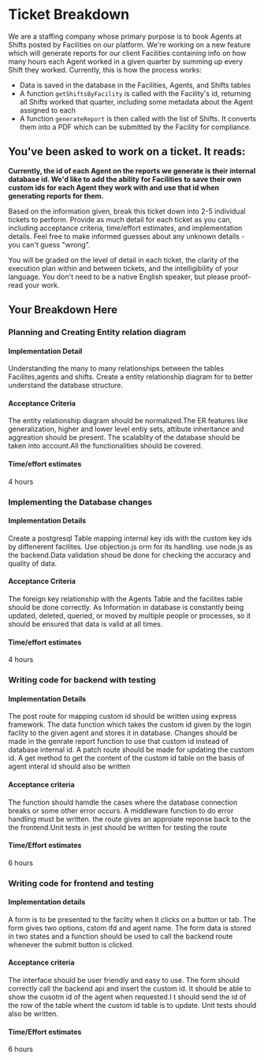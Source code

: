 # Ticket Breakdown
We are a staffing company whose primary purpose is to book Agents at Shifts posted by Facilities on our platform. We're working on a new feature which will generate reports for our client Facilities containing info on how many hours each Agent worked in a given quarter by summing up every Shift they worked. Currently, this is how the process works:

- Data is saved in the database in the Facilities, Agents, and Shifts tables
- A function `getShiftsByFacility` is called with the Facility's id, returning all Shifts worked that quarter, including some metadata about the Agent assigned to each
- A function `generateReport` is then called with the list of Shifts. It converts them into a PDF which can be submitted by the Facility for compliance.

## You've been asked to work on a ticket. It reads:

**Currently, the id of each Agent on the reports we generate is their internal database id. We'd like to add the ability for Facilities to save their own custom ids for each Agent they work with and use that id when generating reports for them.**


Based on the information given, break this ticket down into 2-5 individual tickets to perform. Provide as much detail for each ticket as you can, including acceptance criteria, time/effort estimates, and implementation details. Feel free to make informed guesses about any unknown details - you can't guess "wrong".


You will be graded on the level of detail in each ticket, the clarity of the execution plan within and between tickets, and the intelligibility of your language. You don't need to be a native English speaker, but please proof-read your work.

## Your Breakdown Here
### Planning and Creating Entity relation diagram

#### Implementation Detail
Understanding the many to many relationships between the tables Facilites,agents and shifts. Create a entity relationship diagram for to better understand the database structure.

#### Acceptance Criteria
The entity relationship diagram should be normalized.The ER features like generalization, higher and lower level entiy sets, attibute inheritance and aggreation should be present. The scalablity of the database should be taken into account.All the functionalities should be covered.

#### Time/effort estimates
4 hours

### Implementing the Database changes

#### Implementation Details 
Create a postgresql Table mapping internal key ids with the custom key ids by diffenerent facilites. Use objection.js orm for its handling. use node.js as the backend.Data validation shoud be done for checking the accuracy and quality of data.

#### Acceptance Criteria
The foreign key relationship with the Agents Table and the facilites table should be done correctly. As Information in database is constantly being updated, deleted, queried, or moved by multiple people or processes, so it should be ensured that data is valid at all times.

#### Time/effort estimates
4 hours


### Writing code for backend with testing

#### Implementation Details
The post route for mapping custom id should be written using express framework. The data function which takes the custom id given by the login faclity to the given agent and stores it in database. Changes should be made in the genrate report function to use that custom id instead of database internal id. A patch route should be made for updating the custom id. A get method to get the content of the custom id table on the basis of agent interal id should also be written

#### Acceptance criteria
The function should hamdle the cases where the database connection breaks or some other error occurs. A middleware function to do error handling must be written. the route gives an approiate reponse back to the the frontend.Unit tests in jest should be written for testing the route

#### Time/Effort estimates
6 hours

### Writing code for frontend and testing

#### Implementation details
A form is to be presented to the facilty when it clicks on a button or tab. The form gives two options, cstom ifd and agent name.
The form data is stored in two states and a function should be used to call the backend route whenever the submit button is clicked.

#### Acceptance criteria
The interface should be user friendly and easy to use. The form should correctly call the backend api and insert the custom id.
It should be able to show the cusotm id of the agent when requested.I t should send the id of the row of the table whent the custom id table is to update. Unit tests should also be written.

#### Time/Effort estimates
6 hours